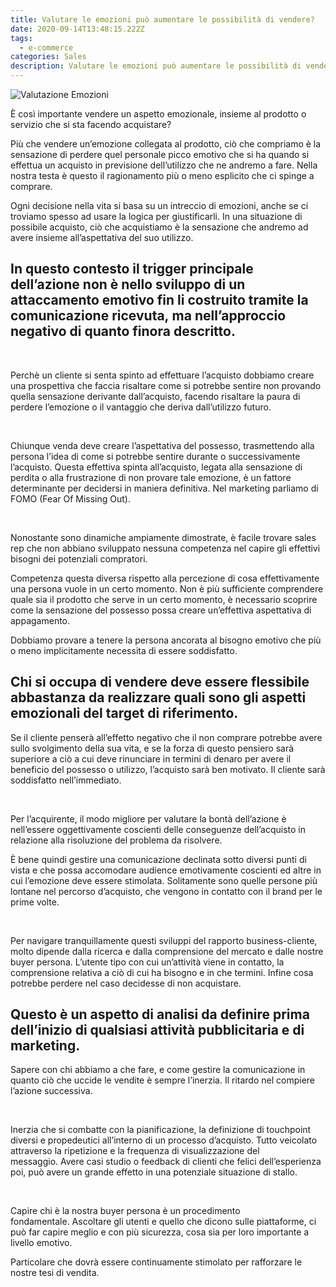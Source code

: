 ```yaml
---
title: Valutare le emozioni può aumentare le possibilità di vendere?
date: 2020-09-14T13:48:15.222Z
tags:
  - e-commerce
categories: Sales
description: Valutare le emozioni può aumentare le possibilità di vendere?
---
```

![Valutazione Emozioni](/images/uploads/valutazione-emozionale.png "Valutazione Emozioni")



È così importante vendere un aspetto emozionale, insieme al prodotto o servizio che si sta facendo acquistare?

Più che vendere un’emozione collegata al prodotto, ciò che compriamo è la sensazione di perdere quel personale picco emotivo che si ha quando si effettua un acquisto in previsione dell’utilizzo che ne andremo a fare. Nella nostra testa è questo il ragionamento più o meno esplicito che ci spinge a comprare.

Ogni decisione nella vita si basa su un intreccio di emozioni, anche se ci troviamo spesso ad usare la logica per giustificarli. In una situazione di possibile acquisto, ciò che acquistiamo è la sensazione che andremo ad avere insieme all’aspettativa del suo utilizzo.

## In questo contesto il trigger principale dell’azione non è nello sviluppo di un attaccamento emotivo fin li costruito tramite la comunicazione ricevuta, ma nell’approccio negativo di quanto finora descritto.

 

Perchè un cliente si senta spinto ad effettuare l’acquisto dobbiamo creare una prospettiva che faccia risaltare come si potrebbe sentire non provando quella sensazione derivante dall’acquisto, facendo risaltare la paura di perdere l’emozione o il vantaggio che deriva dall’utilizzo futuro.

 

Chiunque venda deve creare l’aspettativa del possesso, trasmettendo alla persona l’idea di come si potrebbe sentire durante o successivamente l’acquisto. Questa effettiva spinta all’acquisto, legata alla sensazione di perdita o alla frustrazione di non provare tale emozione, è un fattore determinante per decidersi in maniera definitiva. Nel marketing parliamo di FOMO (Fear Of Missing Out).

 

Nonostante sono dinamiche ampiamente dimostrate, è facile trovare sales rep che non abbiano sviluppato nessuna competenza nel capire gli effettivi bisogni dei potenziali compratori.

Competenza questa diversa rispetto alla percezione di cosa effettivamente una persona vuole in un certo momento. Non è più sufficiente comprendere quale sia il prodotto che serve in un certo momento, è necessario scoprire come la sensazione del possesso possa creare un’effettiva aspettativa di appagamento.

Dobbiamo provare a tenere la persona ancorata al bisogno emotivo che più o meno implicitamente necessita di essere soddisfatto.

## Chi si occupa di vendere deve essere flessibile abbastanza da realizzare quali sono gli aspetti emozionali del target di riferimento.

Se il cliente penserà all’effetto negativo che il non comprare potrebbe avere sullo svolgimento della sua vita, e se la forza di questo pensiero sarà superiore a ciò a cui deve rinunciare in termini di denaro per avere il beneficio del possesso o utilizzo, l’acquisto sarà ben motivato. Il cliente sarà soddisfatto nell’immediato.

 

Per l’acquirente, il modo migliore per valutare la bontà dell’azione è nell’essere oggettivamente coscienti delle conseguenze dell’acquisto in relazione alla risoluzione del problema da risolvere.

È bene quindi gestire una comunicazione declinata sotto diversi punti di vista e che possa accomodare audience emotivamente coscienti ed altre in cui l’emozione deve essere stimolata. Solitamente sono quelle persone più lontane nel percorso d’acquisto, che vengono in contatto con il brand per le prime volte.

 

Per navigare tranquillamente questi sviluppi del rapporto business-cliente, molto dipende dalla ricerca e dalla comprensione del mercato e dalle nostre buyer persona. L’utente tipo con cui un’attività viene in contatto, la comprensione relativa a ciò di cui ha bisogno e in che termini. Infine cosa potrebbe perdere nel caso decidesse di non acquistare.

## Questo è un aspetto di analisi da definire prima dell’inizio di qualsiasi attività pubblicitaria e di marketing.

Sapere con chi abbiamo a che fare, e come gestire la comunicazione in quanto ciò che uccide le vendite è sempre l’inerzia. Il ritardo nel compiere l’azione successiva.

 

Inerzia che si combatte con la pianificazione, la definizione di touchpoint diversi e propedeutici all’interno di un processo d’acquisto. Tutto veicolato attraverso la ripetizione e la frequenza di visualizzazione del messaggio. Avere casi studio o feedback di clienti che felici dell’esperienza poi, può avere un grande effetto in una potenziale situazione di stallo.

 

Capire chi è la nostra buyer persona è un procedimento fondamentale. Ascoltare gli utenti e quello che dicono sulle piattaforme, ci può far capire meglio e con più sicurezza, cosa sia per loro importante a livello emotivo.

Particolare che dovrà essere continuamente stimolato per rafforzare le nostre tesi di vendita.